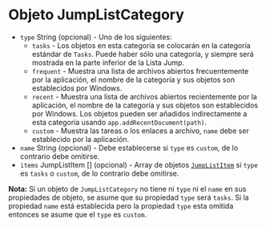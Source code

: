 # Objeto JumpListCategory

* `type` String (opcional) - Uno de los siguientes:
  * `tasks` - Los objetos en esta categoría se colocarán en la categoría estándar de `Tasks`. Puede haber sólo una categoría, y siempre será mostrada en la parte inferior de la Lista Jump.
  * `frequent` - Muestra una lista de archivos abiertos frecuentemente por la aplicación, el nombre de la categoría y sus objetos son establecidos por Windows.
  * `recent` - Muestra una lista de archivos abiertos recientemente por la aplicación, el nombre de la categoría y sus objetos son establecidos por Windows. Los objetos pueden ser añadidos indirectamente a esta categoría usando `app.addRecentDocument(path)`.
  * `custom` - Muestra las tareas o los enlaces a archivo, `name` debe ser establecido por la aplicación.
* `name` String (opcional) - Debe establecerse si `type` es `custom`, de lo contrario debe omitirse.
* `items` JumpListItem [] (opcional) - Array de objetos [`JumpListItem`](jump-list-item.md) si `type` es `tasks` o `custom`, de lo contrario debe omitirse.

**Nota:** Si un objeto de `JumpListCategory` no tiene ni `type` ni el `name` en sus propiedades de objeto, se asume que su propiedad `type` será `tasks`. Si la propiedad `name` está establecida pero la propiedad `type` esta omitida entonces se asume que el `type` es `custom`.
